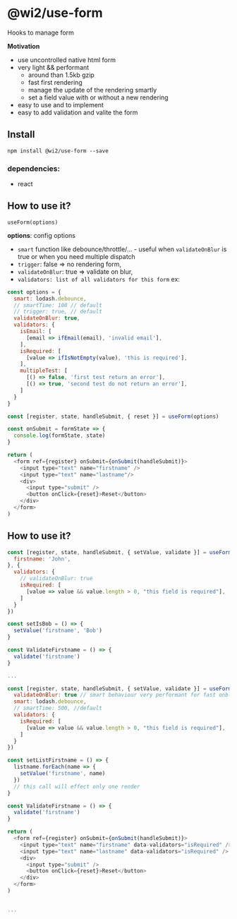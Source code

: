 # @wi2/use-form
Hooks to manage form

**Motivation**
- use uncontrolled native html form
- very light && performant
  - around than 1.5kb gzip
  - fast first rendering
  - manage the update of the rendering smartly
  - set a field value with or without a new rendering
- easy to use and to implement
- easy to add validation and valite the form

## Install

```
npm install @wi2/use-form --save
```

### dependencies:
- react

## How to use it?


`useForm(options)`

**options**: config options
- `smart` function like debounce/throttle/... - useful when `validateOnBlur` is true or when you need multiple dispatch
- `trigger`: false => no rendering form, 
- `validateOnBlur`: true => validate on blur, 
- `validators: list of all validators for this form`
ex: 
```js
const options = {
  smart: lodash.debounce,
  // smartTime: 100 // default
  // trigger: true, // default
  validateOnBlur: true,
  validators: {
    isEmail: [
      [email => ifEmail(email), 'invalid email'],
    ],
    isRequired: [
      [value => ifIsNotEmpty(value), 'this is required'],
    ],
    multipleTest: [
      [() => false, 'first test return an error'],
      [() => true, 'second test do not return an error'],
    ]
  }
}
```


```js
const [register, state, handleSubmit, { reset }] = useForm(options)

const onSubmit = formState => {
  console.log(formState, state)
}

return (
  <form ref={register} onSubmit={onSubmit(handleSubmit)}>
    <input type="text" name="firstname" />
    <input type="text" name="lastname"/>
    <div>
      <input type="submit" />
      <button onClick={reset}>Reset</button>
    </div>
  </form>
)
```

## How to use it?

```js
const [register, state, handleSubmit, { setValue, validate }] = useForm({
  firstname: 'John',
}, {
  validators: {
    // validateOnBlur: true
    isRequired: [
      [value => value && value.length > 0, "this field is required"],
    ]
  }
})

const setIsBob = () => {
  setValue('firstname', 'Bob')
}

const ValidateFirstname = () => {
  validate('firstname')
}

...

```

```js
const [register, state, handleSubmit, { setValue, validate }] = useForm({
  validateOnBlur: true // smart behaviour very performant for fast onblur..
  smart: lodash.debounce,
  // smartTime: 500, //default
  validators: {
    isRequired: [
      [value => value && value.length > 0, "this field is required"],
    ]
  }
})

const setListFirstname = () => {
  listname.forEach(name => {
    setValue('firstname', name)
  })
  // this call will effect only one render
}

const ValidateFirstname = () => {
  validate('firstname')
}

return (
  <form ref={register} onSubmit={onSubmit(handleSubmit)}>
    <input type="text" name="firstname" data-validators="isRequired" />
    <input type="text" name="lastname" data-validators="isRequired" />
    <div>
      <input type="submit" />
      <button onClick={reset}>Reset</button>
    </div>
  </form>
)


...

```
